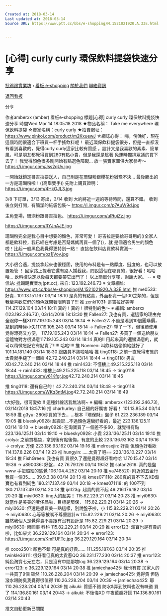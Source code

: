 ```yaml
---

Created at: 2018-03-14
Last updated at: 2018-03-14
Source URL: https://www.ptt.cc/bbs/e-shopping/M.1521021920.A.33E.html


---
```


# [心得] curly curly 環保飲料提袋快速分享


[批踢踢實業坊](https://www.ptt.cc/) › [看板 e-shopping](https://www.ptt.cc/bbs/e-shopping/index.html) [關於我們](https://www.ptt.cc/about.html) [聯絡資訊](https://www.ptt.cc/contact.html)

[返回看板](https://www.ptt.cc/bbs/e-shopping/index.html)

分享

作者amberxx (amber)
看板e-shopping
標題\[心得\] curly curly 環保飲料提袋快速分享
時間Wed Mar 14 18:05:18 2018
★物品名稱： Take me everywhere 環保飲料提袋 ☆賣家名稱：curly curly ★拍賣網址： <https://www.pinkoi.com/product/m2KxuewJ> ☆網誌心得： 嗨，傍晚好，現在這個時間很適合下班買一杯手搖飲料呢！ 最近環保飲料提袋很夯，但是一直都沒有看到喜歡的，覺得curly curly這家比較有質感 ，設計又是我喜歡的素素、簡單風，可是朋友都覺得買到280有點小貴，但是我還是趁著 免運時獨排眾議的買下去了！ 我覺得顏色很多剛開始有點選色障礙... 放一張賣家圖供大家參考～ <https://i.imgur.com/Jss2qUv.jpg>

一開始就鎖定哥吉拉要送人，自己則是在珊瑚粉跟櫻花粉猶豫不決... 最後勝出的一方是珊瑚粉啦！((高舉雙手)) 先附上購買證明： <https://i.imgur.com/4HkOJL3.jpg>

3/8 下訂單，3/13 寄出，3/14 收到 大約將近一週的等待時間，還算不錯。 收到後立刻打開，有簡潔的紙袋包裝～ <https://i.imgur.com/p7AuW9d.jpg>

主角登場，珊瑚粉跟哥吉拉色。 <https://i.imgur.com/uPtujZz.jpg>

<https://i.imgur.com/RYJnAJE.jpg>

珊瑚粉完全是我心目中想要的顏色，非常可愛！ 哥吉拉是要給哥哥用的((全家人都是飲料控，我已經在考慮是否幫媽媽再買一個了))，就 是個適合男生的顏色啦！比起一般黑色我覺得更特別一點！ 直接在飲料店買飲料實測～ <https://i.imgur.com/oz1jVov.jpg>

大小很合適，提袋拿起來也很穩固，使用的布料是有一點厚度、挺度的，也可以放置吸管 ！ 回家路上提著它還有路人攔截我，問說這個在哪買的，很好看！哈哈哈... 飲料控決定以後每天都要帶它出門了！ 以上簡單分享嘍，謝謝大家。 -- ※ 發信站: 批踢踢實業坊(ptt.cc), 來自: 123.192.246.73 ※ 文章網址: <https://www.ptt.cc/bbs/e-shopping/M.1521021920.A.33E.html>
推 me0533: 好貴...101.13.151.167 03/14 18:10
是真的有點貴，外面都賣一個100之類的，但是我蠻喜歡它們的顏色就閉著眼睛買了!!!
推 zenki1031: 哥吉拉好美喔114.27.129.104 03/14 18:11
真的！真的！很特別的色～ ※ 編輯: amberxx (123.192.246.73), 03/14/2018 18:13:30
推 Fallen27: 我也有買，選這家的理由完全跟你一樣XD117.19.105.243 03/14 18:14
→ Fallen27: 不過是湊到10個團購價，拿到的時候小失117.19.105.243 03/14 18:14
→ Fallen27: 望了一下，但後續使用覺得漂亮又方便， 117.19.105.243 03/14 18:14
→ Fallen27: 多買了一個送給朋友當禮物對方很滿意117.19.105.243 03/14 18:14
真的!! 用起來真的還蠻滿意的，就可以稍微忘記它有點貴了!!!!! 哈哈!!!!
推 Noemen: 叫飲料店偷偷給就好了101.14.181.140 03/14 18:30
跟店員不熟啦哈哈
推 ting0118: 之前一直覺得市售的太貴就手縫了一個給 42.72.240.214 03/14 18:44
→ ting0118: 男友XD42.72.240.214 03/14 18:44
推 rain1433: 不懂樓上49.215.225.118 03/14 18:44
→ rain1433: 樓樓上49.215.225.118 03/14 18:45
→ ting0118: <https://i.imgur.com/v61Kfgr.jpg>42.72.240.214 03/14 18:45

推 ting0118: 還有自己的！42.72.240.214 03/14 18:48
→ ting0118: <https://i.imgur.com/WKq3ntM.jpg>42.72.240.214 03/14 18:49

t大好強，很可愛欸!!! 這種針線活我無法啊~ ※ 編輯: amberxx (123.192.246.73), 03/14/2018 18:57:16
推 charhurley: 自己縫的好厲害 好看！ 101.13.85.34 03/14 18:59
推 g3yu: 280你買的下去… …根本『環保財』盤子 61.223.236.189 03/14 19:05
推 bluesky0928: 超貴耶...不過顏色還蠻好看的，最近 223.136.125.11 03/14 19:10
→ bluesky0928: 在淘寶買了一個差不多60，就覺得有點 223.136.125.11 03/14 19:10
→ bluesky0928: 小貴 223.136.125.11 03/14 19:10
推 crolya: 之前買福袋，拿到後有點後悔，有底的比較 223.136.93.162 03/14 19:16
→ crolya: 方便 223.136.93.162 03/14 19:16
推 melrosejin: 好貴 但顏色好看欸 114.137.8.226 03/14 19:23
推 hungyin: .....太貴了吧== 223.136.10.227 03/14 19:34
推 FishGreen: 我也有買 買很久了還是覺得超好看哈哈 1.170.15.47 03/14 19:36
→ a890036: 好盤… 42.76.79.126 03/14 19:52
推 satan2619: 真的是盤www 手把超細的感覺 106.104.4.252 03/14 20:10
推 ya748520: 附近的五金行我買一個35...... 39.9.3.38 03/14 20:13
推 kmes071118: 280真的買不下去XD淘寶也有看到純色 180.217.137.49 03/14 20:18
→ kmes071118: 的 100不到 180.217.137.49 03/14 20:18
推 ijn123g: 超貴的買不起 49.216.176.182 03/14 20:20
推 miyi0630: ting大的超美！ 115.82.229.21 03/14 20:23
推 miyi0630: 就當作是美美的奢侈品啦，目標是環保， 115.82.229.21 03/14 20:26
→ miyi0630: 但還是想買美一點這樣，別說盤子啦，小 115.82.229.21 03/14 20:26
→ miyi0630: 心等等被嘴不尊重設計w 115.82.229.21 03/14 20:26
→ miyi0630: 雖然我個人是覺得貴不貴跟有沒有設計是 115.82.229.21 03/14 20:29
→ miyi0630: 兩回事 科科 115.82.229.21 03/14 20:29
推 error123: 淘寶也是有貴的啦，比如柴犬 36.229.129.164 03/14 20:34
→ error123: <https://i.imgur.com/KmFUFTc.jpg> 36.229.129.164 03/14 20:34

推 coco2501: 顏色不錯 可是真的好貴...... 111.255.187.63 03/14 20:35
推 twinkle36111: 很好看但真的太貴惹QQ 36.231.177.230 03/14 20:37
推 error123: 純色淘寶七元左右，只是沒有中間那塊log 36.229.129.164 03/14 20:38
→ error123: o 36.229.129.164 03/14 20:38
推 jamiechao425: 我也有買 加家人的一共買了9個 雖然 110.26.228.204 03/14 20:39
→ jamiechao425: 覺得貴 但防潑水跟防臭我覺得很值得 110.26.228.204 03/14 20:39
→ jamiechao425: 耶 110.26.228.204 03/14 20:39
推 aikuki: 質感不錯 防水&弄到飲料也沒有味道 買了 114.136.80.161 03/14 20:43
→ aikuki: 不後悔XD 午夜藍超好搭 114.136.80.161 03/14 20:43

推文自動更新已關閉

